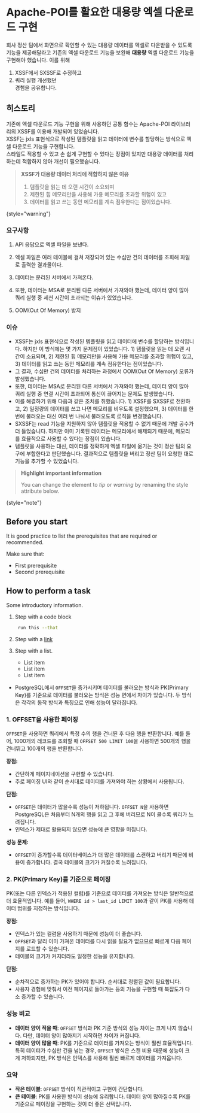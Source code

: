 # Apache-POI를 활요한 대용량 엑셀 다운로드 구현

회사 정산 팀에서 화면으로 확인할 수 있는  대용량 데이터를 엑셀로 다운받을 수 있도록 기능을 제공해달라고
기존의 엑셀 다운로드 기능을 보완해 **대용량** 엑셀 다운로드 기능을 구현해야 했습니다.
이를 위해
1. XSSF에서 SXSSF로 수정하고
2. 쿼리 실행 개선했던<br/>
경험을 공유합니다.

## 히스토리
기존에 엑셀 다운로드 기능 구현을 위해 사용하던 공통 함수는 Apache-POI 라이브러리의 XSSF를 이용해 개발되어 있었습니다.<br/>
XSSF는 jxls 표현식으로 작성된 템플릿을 읽고 데이터에 변수를 할당하는 방식으로 엑셀 다운로드 기능을 구현합니다.<br/>
스타일도 적용할 수 있고 손 쉽게 구현할 수 있다는 장점이 있지만 대용량 데이터를 처리하는데 적합하지 않아 개선이 필요했습니다.

> **XSSF가 대용량 데이터 처리에 적합하지 않은 이유**
> 
> 1. 템플릿을 읽는 데 오랜 시간이 소요되며
> 2. 제한된 힙 메모리만을 사용해 가용 메모리를 초과할 위험이 있고
> 3. 데이터를 읽고 쓰는 동안 메모리를 계속 점유한다는 점이었습니다.
>
{style="warning"}

### 요구사항
1. API 응답으로 엑셀 파일을 보낸다.
2. 엑셀 파일은 여러 테이블에 걸쳐 저장되어 있는 수십만 건의 데이터를 조회해 파일로 출력한 결과물이다.
3. 데이터는 분리된 서버에서 가져온다.

3. 또한, 데이터는 MSA로 분리된 다른 서버에서 가져와야 했는데, 데이터 양이 많아 쿼리 실행 중 세션 시간이 초과되는 이슈가 있었습니다.
2. OOM(Out Of Memory) 방지

### 이슈

- XSSF는 jxls 표현식으로 작성된 템플릿을 읽고 데이터에 변수를 할당하는 방식입니다. 하지만 이 방식에는 몇 가지 문제점이 있었습니다. 1) 템플릿을 읽는 데 오랜 시간이 소요되며, 2) 제한된 힙 메모리만을 사용해 가용 메모리를 초과할 위험이 있고, 3) 데이터를 읽고 쓰는 동안 메모리를 계속 점유한다는 점이었습니다.
- 그 결과, 수십만 건의 데이터를 처리하는 과정에서 OOM(Out Of Memory) 오류가 발생했습니다.
- 또한, 데이터는 MSA로 분리된 다른 서버에서 가져와야 했는데, 데이터 양이 많아 쿼리 실행 중 연결 시간이 초과되어 통신이 끊어지는 문제도 발생했습니다.
- 이를 해결하기 위해 다음과 같은 조치를 취했습니다. 1) XSSF를 SXSSF로 전환하고, 2) 일정량의 데이터를 쓰고 나면 메모리를 비우도록 설정했으며, 3) 데이터를 한 번에 불러오는 대신 여러 번 나눠서 불러오도록 로직을 변경했습니다.
- SXSSF는 read 기능을 지원하지 않아 템플릿을 적용할 수 없기 때문에 개발 공수가 더 들었습니다. 하지만 이미 기록된 데이터는 메모리에서 해제되기 때문에, 메모리를 효율적으로 사용할 수 있다는 장점이 있습니다.
- 템플릿을 사용하는 대신, 데이터를 정확하게 엑셀 파일에 옮기는 것이 정산 팀의 요구에 부합한다고 판단했습니다. 결과적으로 템플릿을 버리고 정산 팀이 요청한 대로 기능을 추가할 수 있었습니다.

> **Highlight important information**
>
> You can change the element to *tip* or *warning* by renaming the style attribute below.
>
{style="note"}

## Before you start

It is good practice to list the prerequisites that are required or recommended.

Make sure that:
- First prerequisite
- Second prerequisite

## How to perform a task

Some introductory information.

1. Step with a code block

   ```bash
    run this --that
   ```

2. Step with a [link](https://www.jetbrains.com)

3. Step with a list.
   - List item
   - List item
   - List item
- PostgreSQL에서 `OFFSET`을 증가시키며 데이터를 불러오는 방식과 PK(Primary Key)를 기준으로 데이터를 불러오는 방식은 성능 면에서 차이가 있습니다. 두 방식은 각각의 동작 방식과 특징으로 인해 성능이 달라집니다.

### 1. **OFFSET을 사용한 페이징**
`OFFSET`을 사용하면 쿼리에서 특정 수의 행을 건너뛴 후 다음 행을 반환합니다. 예를 들어, 1000개의 레코드를 조회할 때 `OFFSET 500 LIMIT 100`을 사용하면 500개의 행을 건너뛰고 100개의 행을 반환합니다.

**장점:**
- 간단하게 페이지네이션을 구현할 수 있습니다.
- 주로 페이징 UI와 같이 순서대로 데이터를 가져와야 하는 상황에서 사용됩니다.

**단점:**
- `OFFSET`은 데이터가 많을수록 성능이 저하됩니다. `OFFSET N`을 사용하면 PostgreSQL은 처음부터 N개의 행을 읽고 그 후에 버리므로 N이 클수록 쿼리가 느려집니다.
- 인덱스가 제대로 활용되지 않으면 성능에 큰 영향을 미칩니다.

**성능 문제:**
- `OFFSET`이 증가할수록 데이터베이스가 더 많은 데이터를 스캔하고 버리기 때문에 비용이 증가합니다. 결국 테이블의 크기가 커질수록 느려집니다.

### 2. **PK(Primary Key)를 기준으로 페이징**
PK(또는 다른 인덱스가 적용된 컬럼)를 기준으로 데이터를 가져오는 방식은 일반적으로 더 효율적입니다. 예를 들어, `WHERE id > last_id LIMIT 100`과 같이 PK를 사용해 데이터 범위를 지정하는 방식입니다.

**장점:**
- 인덱스가 있는 컬럼을 사용하기 때문에 성능이 더 좋습니다.
- `OFFSET`과 달리 이미 가져온 데이터를 다시 읽을 필요가 없으므로 빠르게 다음 페이지를 로드할 수 있습니다.
- 테이블의 크기가 커지더라도 일정한 성능을 유지합니다.

**단점:**
- 순차적으로 증가하는 PK가 있어야 합니다. 순서대로 정렬된 값이 필요합니다.
- 사용자 경험에 맞춰서 이전 페이지로 돌아가는 등의 기능을 구현할 때 복잡도가 다소 증가할 수 있습니다.

### 성능 비교
- **데이터 양이 적을 때**: `OFFSET` 방식과 PK 기준 방식의 성능 차이는 크게 나지 않습니다. 다만, 데이터 양이 많아지기 시작하면 차이가 커집니다.
- **데이터 양이 많을 때**: PK를 기준으로 데이터를 가져오는 방식이 훨씬 효율적입니다. 특히 데이터가 수십만 건을 넘는 경우, `OFFSET` 방식은 스캔 비용 때문에 성능이 크게 저하되지만, PK 방식은 인덱스를 사용해 훨씬 빠르게 데이터를 가져옵니다.

### 요약
- **작은 테이블**: `OFFSET` 방식이 직관적이고 구현이 간단합니다.
- **큰 테이블**: PK를 사용한 방식이 성능에 유리합니다. 데이터 양이 많아질수록 PK를 기준으로 페이징을 구현하는 것이 더 좋은 선택입니다.